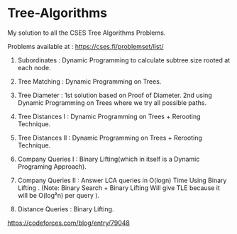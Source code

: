 # Tree-Algorithms
My solution to all the CSES Tree Algorithms Problems.

Problems available at : https://cses.fi/problemset/list/
 
1) Subordinates :      Dynamic Programming to calculate subtree size rooted at each node.

2) Tree Matching :      Dynamic Programming on Trees.

3) Tree Diameter :      1st solution based on Proof of Diameter. 2nd using Dynamic Programming on Trees where we try all possible paths.

4) Tree Distances I  :  Dynamic Programming on Trees + Rerooting Technique.

5) Tree Distances II :  Dynamic Programming on Trees + Rerooting Technique.

6) Company Queries I :  Binary Lifting(which in itself is a Dynamic Programing Approach).

7) Company Queries II : Answer LCA queries in O(logn) Time Using Binary Lifting . (Note: Binary Search + Binary Lifting Will give TLE because it will be  O(log²n) per query ).

8) Distance Queries   : Binary Lifting.


https://codeforces.com/blog/entry/79048



